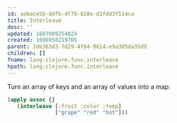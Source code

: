 ```yaml
---
id: aebace56-ddfb-4f76-828e-d1fdd3f514ca
title: Interleave
desc: ''
updated: 1607009254824
created: 1606958219705
parent: 2de363d3-7d29-4f84-9614-e9a305da35d9
children: []
fname: lang.clojure.func.interleave
hpath: lang.clojure.func.interleave
---
```

Turn an array of keys and an array of values into a map:

```clojure
(apply assoc {}
   (interleave [:fruit :color :temp]
               ["grape" "red" "hot"]))
```

